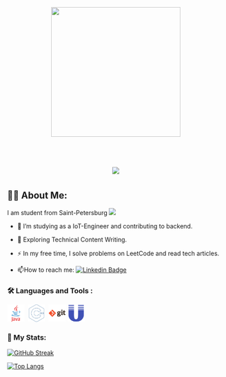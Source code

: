 <div id="header" align="center">
  <img src="https://media.giphy.com/media/lurBd30wKQjA62BDcl/giphy.gif" width="300" height="300"/>
</div>
<div id="bages" align="center">
  <img src="https://komarev.com/ghpvc/?username=denis-adidas" alt=""/>
 </div>
 <h1 align="center">
  <img src="https://media.giphy.com/media/hvRJCLFzcasrR4ia7z/giphy.gif" width="30px"/>
</h1>


## :man_technologist: About Me:
  I am student from Saint-Petersburg <img src="https://media.giphy.com/media/WUlplcMpOCEmTGBtBW/giphy.gif"  width="30" >

- :telescope: I’m studying as a IoT-Engineer and contributing to backend.

- :seedling: Exploring Technical Content Writing.

- :zap: In my free time, I solve problems on LeetCode and read tech articles.

- :mailbox:How to reach me: [![Linkedin Badge](https://img.shields.io/badge/-LinkedIn-blue?style=flat&logo=Linkedin&logoColor=white)](https://www.linkedin.com/in/denis-tishin-03a146256/)

### :hammer_and_wrench: Languages and Tools :
<div> 
  <img src="https://github.com/devicons/devicon/blob/master/icons/java/java-original-wordmark.svg" title="Java" alt="Java" width="40" height="40"/>&nbsp;
  <img src="https://github.com/devicons/devicon/blob/master/icons/cplusplus/cplusplus-line.svg" title="Cplusplus" alt="Cplusplus" width="40" height="40"/>&nbsp;
  <img src="https://github.com/devicons/devicon/blob/master/icons/git/git-original-wordmark.svg" title="Git" **alt="Git" width="40" height="40"/>
  <img src="https://github.com/devicons/devicon/blob/master/icons/unix/unix-original.svg" title="Unix" **alt="Unix" width="40" height="40"/>
</div>

### 🐒 My Stats:
[![GitHub Streak](http://github-readme-streak-stats.herokuapp.com?user=denis-adidas&theme=dark&hide_border=true)](https://git.io/streak-stats)

[![Top Langs](https://github-readme-stats.vercel.app/api/top-langs/?username=denis-adidas&theme=dark&hide_border=true)](https://github.com/anuraghazra/github-readme-stats)
<!--
**denis-adidas/denis-adidas** is a ✨ _special_ ✨ repository because its `README.md` (this file) appears on your GitHub profile.

Here are some ideas to get you started:

- 🔭 I’m currently working on ...
- 🌱 I’m currently learning ...
- 👯 I’m looking to collaborate on ...
- 🤔 I’m looking for help with ...
- 💬 Ask me about ...
- 📫 How to reach me: ...
- 😄 Pronouns: ...
- ⚡ Fun fact: ...
-->
